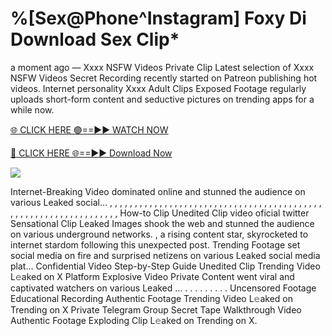 # %[Sex@Phone^Instagram] Foxy Di Download Sex Clip\*

a moment ago — Xxxx NSFW Videos Private Clip Latest selection of Xxxx NSFW Videos Secret Recording recently started on Patreon publishing hot videos. Internet personality Xxxx Adult Clips Exposed Footage regularly uploads short-form content and seductive pictures on trending apps for a while now.

[🌐 CLICK HERE 🟢==►► WATCH NOW](https://tinyurl.com/topvvv?st=viral&si=gh)

[🔴 CLICK HERE 🌐==►► Download Now](https://tinyurl.com/topvvv?st=viral&si=gh)

[![](https://t4.ftcdn.net/jpg/00/89/87/57/360_F_89875724_hMf6q0pOUbIm38tYOeJTOKDftmRMQnny.jpg)](https://tinyurl.com/topvvv?st=viral&si=gh)

Internet-Breaking Video dominated online and stunned the audience on various Leaked social… , , , , , , , , , , , , , , , , , , , , , , , , , , , , , , , , , , , , , , , , , , , , , , , , , , , , , , , , , , , , , , , , , How-to Clip Unedited Clip video oficial twitter Sensational Clip Leaked Images shook the web and stunned the audience on various underground networks. , a rising content star, skyrocketed to internet stardom following this unexpected post. Trending Footage set social media on fire and surprised netizens on various Leaked social media plat… Confidential Video Step-by-Step Guide Unedited Clip Trending Video L𝚎aked on X Platform Explosive Video Private Content went viral and captivated watchers on various Leaked … . . . . . . . . . Uncensored Footage Educational Recording Authentic Footage Trending Video L𝚎aked on Trending on X Private Telegram Group Secret Tape Walkthrough Video Authentic Footage Exploding Clip L𝚎aked on Trending on X.
